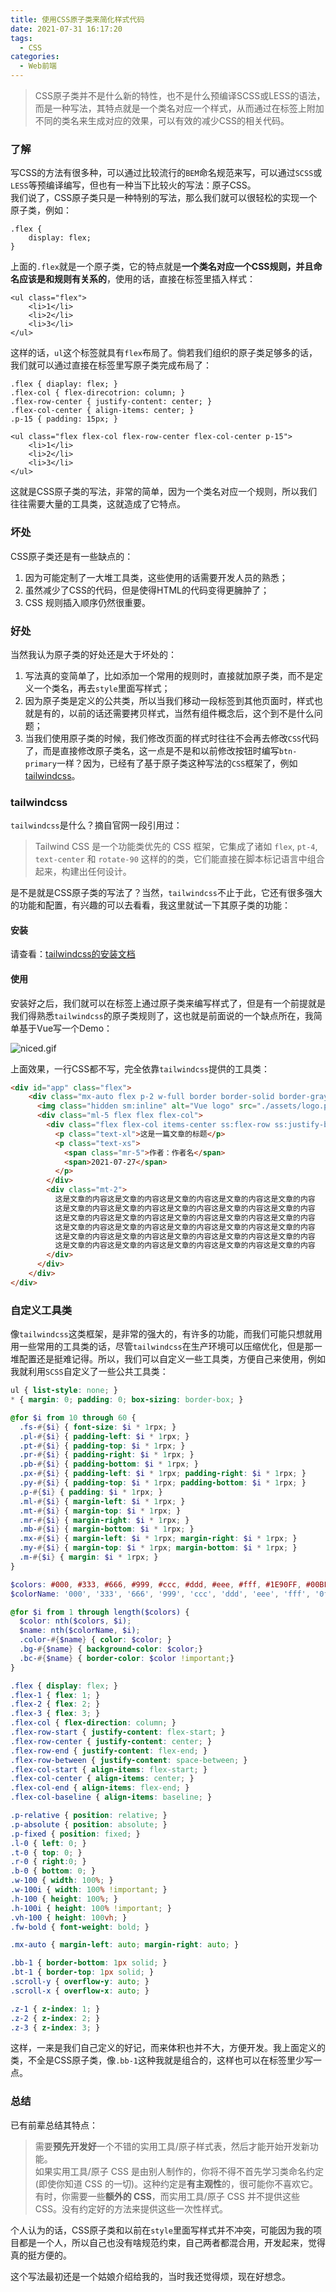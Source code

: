 ```yaml
---
title: 使用CSS原子类来简化样式代码
date: 2021-07-31 16:17:20
tags:
  - CSS
categories:
  - Web前端
---
```


> CSS原子类并不是什么新的特性，也不是什么预编译SCSS或LESS的语法，而是一种写法，其特点就是一个类名对应一个样式，从而通过在标签上附加不同的类名来生成对应的效果，可以有效的减少CSS的相关代码。

### 了解
写CSS的方法有很多种，可以通过比较流行的`BEM`命名规范来写，可以通过`SCSS`或`LESS`等预编译编写，但也有一种当下比较火的写法：原子CSS。  
我们说了，CSS原子类只是一种特别的写法，那么我们就可以很轻松的实现一个原子类，例如：

```
.flex {
    display: flex;
}
```

上面的`.flex`就是一个原子类，它的特点就是**一个类名对应一个CSS规则，并且命名应该是和规则有关系的**，使用的话，直接在标签里插入样式：

```
<ul class="flex">
    <li>1</li>
    <li>2</li>
    <li>3</li>
</ul>
```

这样的话，`ul`这个标签就具有`flex`布局了。倘若我们组织的原子类足够多的话，我们就可以通过直接在标签里写原子类完成布局了：

```
.flex { diaplay: flex; }
.flex-col { flex-direcotrion: column; }
.flex-row-center { justify-content: center; }
.flex-col-center { align-items: center; }
.p-15 { padding: 15px; }
```

```
<ul class="flex flex-col flex-row-center flex-col-center p-15">
    <li>1</li>
    <li>2</li>
    <li>3</li>
</ul>
```
这就是CSS原子类的写法，非常的简单，因为一个类名对应一个规则，所以我们往往需要大量的工具类，这就造成了它特点。

### 坏处

CSS原子类还是有一些缺点的：

1.  因为可能定制了一大堆工具类，这些使用的话需要开发人员的熟悉；
2.  虽然减少了CSS的代码，但是使得HTML的代码变得更臃肿了；
3.  CSS 规则插入顺序仍然很重要。

### 好处

当然我认为原子类的好处还是大于坏处的：

1.  写法真的变简单了，比如添加一个常用的规则时，直接就加原子类，而不是定义一个类名，再去`style`里面写样式；
2.  因为原子类是定义的公共类，所以当我们移动一段标签到其他页面时，样式也就是有的，以前的话还需要拷贝样式，当然有组件概念后，这个到不是什么问题；
3.  当我们使用原子类的时候，我们修改页面的样式时往往不会再去修改`CSS`代码了，而是直接修改原子类名，这一点是不是和以前修改按钮时编写`btn-primary`一样？因为，已经有了基于原子类这种写法的`CSS`框架了，例如[tailwindcss](https://www.tailwindcss.cn/)。

### tailwindcss

`tailwindcss`是什么？摘自官网一段引用过：

> Tailwind CSS 是一个功能类优先的 CSS 框架，它集成了诸如 `flex`, `pt-4`, `text-center` 和 `rotate-90` 这样的的类，它们能直接在脚本标记语言中组合起来，构建出任何设计。

是不是就是CSS原子类的写法了？当然，`tailwindcss`不止于此，它还有很多强大的功能和配置，有兴趣的可以去看看，我这里就试一下其原子类的功能：

#### 安装

请查看：[tailwindcss的安装文档](https://www.tailwindcss.cn/docs/installation)

#### 使用

安装好之后，我们就可以在标签上通过原子类来编写样式了，但是有一个前提就是我们得熟悉`tailwindcss`的原子类规则了，这也就是前面说的一个缺点所在，我简单基于Vue写一个Demo：

![niced.gif](https://p6-juejin.byteimg.com/tos-cn-i-k3u1fbpfcp/d4525ad5bcd64fe4bb6be6e97f115606~tplv-k3u1fbpfcp-watermark.image)

上面效果，一行CSS都不写，完全依靠`tailwindcss`提供的工具类：
```html
<div id="app" class="flex">
    <div class="mx-auto flex p-2 w-full border border-solid border-gray-500 rounded">
      <img class="hidden sm:inline" alt="Vue logo" src="./assets/logo.png">
      <div class="ml-5 flex flex flex-col">
        <div class="flex flex-col items-center ss:flex-row ss:justify-between ss:items-baseline">
          <p class="text-xl">这是一篇文章的标题</p>
          <p class="text-xs">
            <span class="mr-5">作者：作者名</span>
            <span>2021-07-27</span>
          </p>
        </div>
        <div class="mt-2">
          这是文章的内容这是文章的内容这是文章的内容这是文章的内容这是文章的内容
          这是文章的内容这是文章的内容这是文章的内容这是文章的内容这是文章的内容
          这是文章的内容这是文章的内容这是文章的内容这是文章的内容这是文章的内容
          这是文章的内容这是文章的内容这是文章的内容这是文章的内容这是文章的内容
          这是文章的内容这是文章的内容这是文章的内容这是文章的内容这是文章的内容
          这是文章的内容这是文章的内容这是文章的内容这是文章的内容这是文章的内容
        </div>
      </div>
    </div>
</div>
```
### 自定义工具类
像`tailwindcss`这类框架，是非常的强大的，有许多的功能，而我们可能只想就用用一些常用的工具类的话，尽管`tailwindcss`在生产环境可以压缩优化，但是那一堆配置还是挺难记得。所以，我们可以自定义一些工具类，方便自己来使用，例如我就利用`SCSS`自定义了一些公共工具类：
```scss
ul { list-style: none; }
* { margin: 0; padding: 0; box-sizing: border-box; }

@for $i from 10 through 60 {
  .fs-#{$i} { font-size: $i * 1rpx; }
  .pl-#{$i} { padding-left: $i * 1rpx; }
  .pt-#{$i} { padding-top: $i * 1rpx; }
  .pr-#{$i} { padding-right: $i * 1rpx; }
  .pb-#{$i} { padding-bottom: $i * 1rpx; }
  .px-#{$i} { padding-left: $i * 1rpx; padding-right: $i * 1rpx; }
  .py-#{$i} { padding-top: $i * 1rpx; padding-bottom: $i * 1rpx; }
  .p-#{$i} { padding: $i * 1rpx; }
  .ml-#{$i} { margin-left: $i * 1rpx; }
  .mt-#{$i} { margin-top: $i * 1rpx; }
  .mr-#{$i} { margin-right: $i * 1rpx; }
  .mb-#{$i} { margin-bottom: $i * 1rpx; }
  .mx-#{$i} { margin-left: $i * 1rpx; margin-right: $i * 1rpx; }
  .my-#{$i} { margin-top: $i * 1rpx; margin-bottom: $i * 1rpx; }
  .m-#{$i} { margin: $i * 1rpx; }
}

$colors: #000, #333, #666, #999, #ccc, #ddd, #eee, #fff, #1E90FF, #00BFFF	;
$colorName: '000', '333', '666', '999', 'ccc', 'ddd', 'eee', 'fff', '0ff', 'bff';

@for $i from 1 through length($colors) {
  $color: nth($colors, $i);
  $name: nth($colorName, $i);
  .color-#{$name} { color: $color; }
  .bg-#{$name} { background-color: $color;}
  .bc-#{$name} { border-color: $color !important;}
}

.flex { display: flex; }
.flex-1 { flex: 1; }
.flex-2 { flex: 2; }
.flex-3 { flex: 3; }
.flex-col { flex-direction: column; }
.flex-row-start { justify-content: flex-start; }
.flex-row-center { justify-content: center; }
.flex-row-end { justify-content: flex-end; }
.flex-row-between { justify-content: space-between; }
.flex-col-start { align-items: flex-start; }
.flex-col-center { align-items: center; }
.flex-col-end { align-items: flex-end; }
.flex-col-baseline { align-items: baseline; }

.p-relative { position: relative; }
.p-absolute { position: absolute; }
.p-fixed { position: fixed; }
.l-0 { left: 0; }
.t-0 { top: 0; }
.r-0 { right:0; }
.b-0 { bottom: 0; }
.w-100 { width: 100%; }
.w-100i { width: 100% !important; }
.h-100 { height: 100%; }
.h-100i { height: 100% !important; }
.vh-100 { height: 100vh; }
.fw-bold { font-weight: bold; }

.mx-auto { margin-left: auto; margin-right: auto; }

.bb-1 { border-bottom: 1px solid; }
.bt-1 { border-top: 1px solid; }
.scroll-y { overflow-y: auto; }
.scroll-x { overflow-x: auto; }

.z-1 { z-index: 1; }
.z-2 { z-index: 2; }
.z-3 { z-index: 3; }
```
这样，一来是我们自己定义的好记，而来体积也并不大，方便开发。我上面定义的类，不全是CSS原子类，像`.bb-1`这种我就是组合的，这样也可以在标签里少写一点。

### 总结

已有前辈总结其特点：

> 需要**预先开发好**一个不错的实用工具/原子样式表，然后才能开始开发新功能。  
>如果实用工具/原子 CSS 是由别人制作的，你将不得不首先学习类命名约定(即使你知道 CSS 的一切)。这种约定是**有主观性**的，很可能你不喜欢它。  
>有时，你需要一些**额外的 CSS**，而实用工具/原子 CSS 并不提供这些 CSS。没有约定好的方法来提供这些一次性样式。

个人认为的话，CSS原子类和以前在`style`里面写样式并不冲突，可能因为我的项目都是一个人，所以自己也没有啥规范约束，自己两者都混合用，开发起来，觉得真的挺方便的。  

这个写法最初还是一个姑娘介绍给我的，当时我还觉得烦，现在好想念。